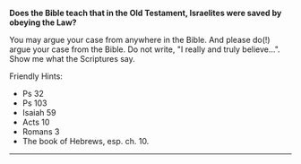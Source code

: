 ---
---

**Does the Bible teach that in the Old Testament, Israelites were saved by obeying the Law?**

You may argue your case from anywhere in the Bible. And please do(!) argue your case from the Bible. Do not write, "I really and truly believe...". Show me what the Scriptures say.

Friendly Hints:

- Ps 32
- Ps 103
- Isaiah 59
- Acts 10
- Romans 3
- The book of Hebrews, esp. ch. 10.

<hr class='logo' />
